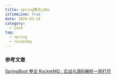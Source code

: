 ```yaml
---
title: spring整合jdbc
isTimeLine: true
date: 2024-03-14
category:
  - java
tag:
  - spring
  - rocketmq
---
```






### 参考文章
[SpringBoot 整合 RocketMQ : 实战与源码解析一网打尽](https://learnku.com/articles/76502)